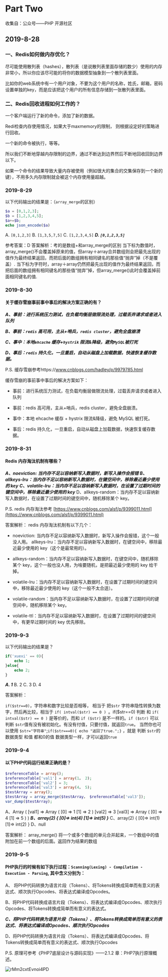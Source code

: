 # Part Two

收集自：公众号——PHP 开源社区

## 2019-8-28

### 一、Redis如何做内存优化？

尽可能使用散列表（hashes），散列表（是说散列表里面存储的数少）使用的内存非常小，所以你应该尽可能的将你的数据模型抽象到一个散列表里面。

比如你的web系统中有一个用户对象，不要为这个用户的名称，姓氏，邮箱，密码设置单独的key，而是应该把这个用户的所有信息存储到一张散列表里面。

### 二、Redis回收进程如何工作的？

一个客户端运行了新的命令，添加了新的数据。

Redi检查内存使用情况，如果大于maxmemory的限制， 则根据设定好的策略进行回收。

一个新的命令被执行，等等。

所以我们不断地穿越内存限制的边界，通过不断达到边界然后不断地回收回到边界以下。

如果一个命令的结果导致大量内存被使用（例如很大的集合的交集保存到一个新的键），不用多久内存限制就会被这个内存使用量超越。

### 2019-8-29

以下代码输出的结果是：（`array_merge`的区别）

```php
$a = [0,1,2,3];
$b = [1,2,3,4,5];
$a+=$b;
echo json_encode($a)
```

A. `[0,1,2,3]`   B. `[1,3,5,7,5]`  C. `[1,2,3,4,5]`  ***D. `[0,1,2,3,5]`***

参考答案：D
答案解析：考的是数组+和array_merge的区别 当下标为数值时，array_merge()不会覆盖掉原来的值，但array＋array合并数组则会把最先出现的值作为最终结果返回，而把后面的数组拥有相同键名的那些值“抛弃”掉（不是覆盖）. 当下标为字符时，array＋array仍然把最先出现的值作为最终结果返回，而把后面的数组拥有相同键名的那些值“抛弃”掉，但array_merge()此时会覆盖掉前面相同键名的值.

### 2019-8-30

#### 关于缓存雪崩事前事中事后的解决方案正确的有？

***A、事前：进行系统压力测试，在负载均衡层做限流处理，过载丢弃请求或者进入队列***

***B、事前：`redis` 高可用，主从+哨兵，`redis cluster`，避免全盘崩溃***

***C、事中：本地`ehcache` 缓存+`hystrik` 限流&降级，避免`MySQL`被打死***

***D、事后：`redis` 持久化，一旦重启，自动从磁盘上加载数据，快速恢复缓存数据。***

P.S. 缓存雪崩参考https://www.cnblogs.com/hadley/p/9979785.html

缓存雪崩的事前事中事后的解决方案如下：

- 事前：进行系统压力测试，在负载均衡层做限流处理，过载丢弃请求或者进入队列 

- 事前：redis 高可用，主从+哨兵，redis cluster，避免全盘崩溃。 

- 事中：本地 ehcache 缓存 + hystrix 限流&降级，避免 MySQL 被打死。 

- 事后：redis 持久化，一旦重启，自动从磁盘上加载数据，快速恢复缓存数据。

### 2019-8-31

#### Redis 内存淘汰机制有哪些？

***A、noeviction: 当内存不足以容纳新写入数据时，新写入操作会报错***
***B、allkeys-lru：当内存不足以容纳新写入数据时，在键空间中，移除最近最少使用的 key***
***C、volatile-lru：当内存不足以容纳新写入数据时，在设置了过期时间的键空间中，移除最近最少使用的 key***
D、allkeys-random：当内存不足以容纳新写入数据时，在设置了过期时间的键空间中，随机移除某个 key。

P.S. redis 内存淘汰参考 [https://www.cnblogs.com/alsf/p/9399011.html](https://www.cnblogs.com/alsf/p/9399011.html)

答案解析：
redis 内存淘汰机制有以下几个：

- noeviction: 当内存不足以容纳新写入数据时，新写入操作会报错，这个一般没人用。 allkeys-lru：当内存不足以容纳新写入数据时，在键空间中，移除最近最少使用的 key（这个是最常用的）。 

- allkeys-random：当内存不足以容纳新写入数据时，在键空间中，随机移除某个 key，这个一般也没人用，为啥要随机，是把最近最少使用的 key 给干掉。 

- volatile-lru：当内存不足以容纳新写入数据时，在设置了过期时间的键空间中，移除最近最少使用的 key（这个一般不太合适）。 

- volatile-random：当内存不足以容纳新写入数据时，在设置了过期时间的键空间中，随机移除某个 key。 

- volatile-ttl：当内存不足以容纳新写入数据时，在设置了过期时间的键空间中，有更早过期时间的 key 优先移除。

### 2019-9-3

以下代码输出的结果是？

```php
if('xuexi' == 0){
    echo 1;
}else{
    echo 2;
}
```

***A. 1***  B. 2 C. 3 D. 4

答案解析：

`if($str==0)`，字符串和数字比较是否相等， 相当于 把`$str` 字符串隐性转换为数字，然后再比较，相当于 `if( intval($str) == 0 ) `。if(\$str==0) 判断 和 `if( intval($str) == 0 )` 是等价的，而和 `if ($str)` 是不一样的。`if ($str)` 可以判断 `$str`值有没有被初始化。有没有付值，只要付值，就返回`true`。 当然你也可以使用 `$str="字符串"`;`if($str===0){ echo "返回了true.";}` ，就是 判断 `$str`的数据类型 和值 都和0的值 数据类型一样，才可以返回`true`

### 2019-9-4

#### 以下PHP代码运行结果正确的是？

```php
$referenceTable = array();
$referenceTable['val1'] = array(1， 2);
$referenceTable['val2'] = 3;
$referenceTable['val3'] = array(4， 5);
$testArray = array();
$testArray = array_merge($testArray， $referenceTable['val3']);
var_dump($testArray);
```

A、Array ( [val1] => Array ( [0] => 1 [1] => 2 ) [val2] => 3 [val3] => Array ( [0] => 4 [1] => 5 ) )
***B、array(2) { [0]=> int(4) [1]=> int(5) }***
C、array(2) { [0]=> int(1) [1]=> int(2) }
D、null

答案解析：
array_merge() 将一个或多个数组的单元合并起来，一个数组中的值附加在前一个数组的后面。返回作为结果的数组

### 2019-9-5

#### PHP执行的时候有如下执行过程：`Scanning(Lexing) - Compilation -Execution - Parsing`, 其中含义分别为：

A、 将PHP代码转换为语言片段（Tokens）、将Tokens转换成简单而有意义的表达式、顺次执行Opcodes、将表达式编译成Opcodes。

B、将PHP代码转换成语言片段（Tokens）、将表达式编译成Opcodes、顺次执行Opcodes、将Tokens转换成简单而有意义的表达式。

***C、将PHP代码转换为语言片段（Tokens）、将Tokens转换成简单而有意义的表达式、将表达式编译成Opcodes、顺次执行Opcodes***

D、将PHP代码转换为语言片段（Tokens）、将表达式编译成Opcodes、将Tokens转换成简单而有意义的表达式、顺次执行Opcodes

P.S. 原理可参考《PHP7底层设计与源码实现》——2.1.2 章：PHP7执行原理概述。

![rMm2cxtEvnoi4PD](https://i.loli.net/2019/09/05/rMm2cxtEvnoi4PD.jpg)


